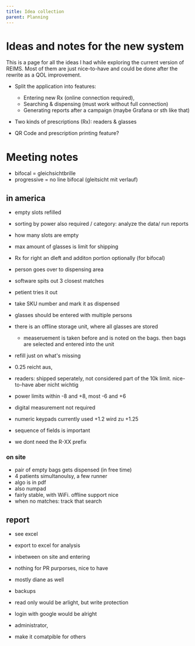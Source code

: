 ```yaml
---
title: Idea collection
parent: Planning
---
```


# Ideas and notes for the new system

This is a page for all the ideas I had while exploring the current version of REIMS. Most of them are just nice-to-have and could be done after the rewrite as a QOL improvement.

- Split the application into features:

  - Entering new Rx (online connection required),
  - Searching & dispensing (must work without full connection)
  - Generating reports after a campaign (maybe Grafana or sth like that)

- Two kinds of prescriptions (Rx): readers & glasses

- QR Code and prescription printing feature?

# Meeting notes

- bifocal = gleichsichtbrille
- progressive = no line bifocal (gleitsicht mit verlauf)

## in america

- empty slots refilled

- sorting by power also required / category: analyze the data/ run reports
- how many slots are empty

- max amount of glasses is limit for shipping

- Rx for right an dleft and additon portion optionally (for bifocal)
- person goes over to dispensing area
- software spits out 3 closest matches
- petient tries it out
- take SKU number and mark it as dispensed

- glasses should be entered with multiple persons
- there is an offline storage unit, where all glasses are stored
  - measeruement is taken before and is noted on the bags. then bags are selected and entered into the unit
- refill just on what's missing
- 0.25 reicht aus,
- readers: shipped seperately, not considered part of the 10k limit. nice-to-have aber nicht wichtig
- power limits within -8 and +8, most -6 and +6

- digital measurement not required
- numeric keypads currently used +1.2 wird zu +1.25
- sequence of fields is important

- we dont need the R-XX prefix

### on site

- pair of empty bags gets dispensed (in free time)
- 4 patients simultanoulsy, a few runner
- algo is in pdf
- also numpad
- fairly stable, with WiFi. offline support nice
- when no matches: track that search

## report

- see excel
- export to excel for analysis
- inbetween on site and entering
- nothing for PR purporses, nice to have
- mostly diane as well

- backups

- read only would be arlight, but write protection

- login with google would be alright

- administrator,
- make it comatpible for others
